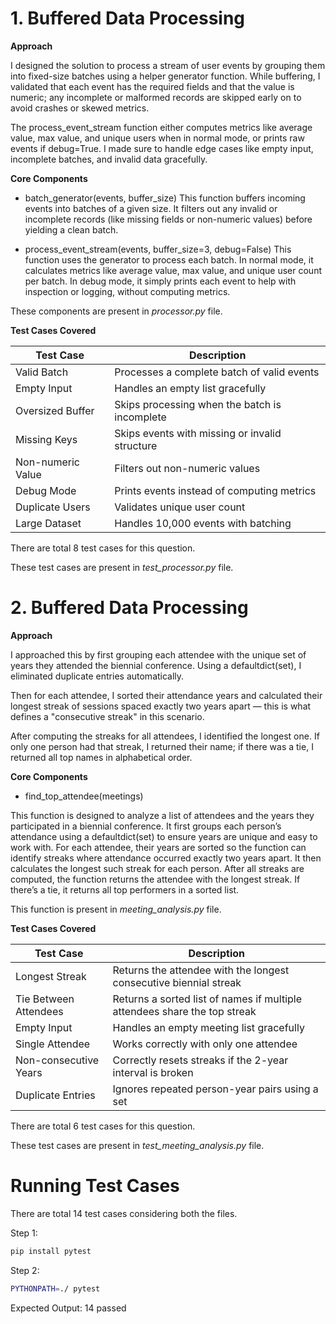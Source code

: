 
# 1. Buffered Data Processing

**Approach**

I designed the solution to process a stream of user events by grouping them into fixed-size batches using a helper generator function. While buffering, I validated that each event has the required fields and that the value is numeric; any incomplete or malformed records are skipped early on to avoid crashes or skewed metrics.

The process_event_stream function either computes metrics like average value, max value, and unique users when in normal mode, or prints raw events if debug=True. I made sure to handle edge cases like empty input, incomplete batches, and invalid data gracefully. 

**Core Components**

- batch_generator(events, buffer_size)
This function buffers incoming events into batches of a given size. It filters out any invalid or incomplete records (like missing fields or non-numeric values) before yielding a clean batch.

- process_event_stream(events, buffer_size=3, debug=False)
This function uses the generator to process each batch. In normal mode, it calculates metrics like average value, max value, and unique user count per batch. In debug mode, it simply prints each event to help with inspection or logging, without computing metrics.

These components are present in *processor.py* file.

**Test Cases Covered**

| Test Case         | Description                                    |
| ----------------- | ---------------------------------------------- |
| Valid Batch       | Processes a complete batch of valid events     |
| Empty Input       | Handles an empty list gracefully               |
| Oversized Buffer  | Skips processing when the batch is incomplete  |
| Missing Keys      | Skips events with missing or invalid structure |
| Non-numeric Value | Filters out non-numeric values                 |
| Debug Mode        | Prints events instead of computing metrics     |
| Duplicate Users   | Validates unique user count                    |
| Large Dataset     | Handles 10,000 events with batching            |

There are total 8 test cases for this question.

These test cases are present in *test_processor.py* file.

# 2. Buffered Data Processing

**Approach**

I approached this by first grouping each attendee with the unique set of years they attended the biennial conference. Using a defaultdict(set), I eliminated duplicate entries automatically.

Then for each attendee, I sorted their attendance years and calculated their longest streak of sessions spaced exactly two years apart — this is what defines a "consecutive streak" in this scenario.

After computing the streaks for all attendees, I identified the longest one. If only one person had that streak, I returned their name; if there was a tie, I returned all top names in alphabetical order.

**Core Components**

- find_top_attendee(meetings)

This function is designed to analyze a list of attendees and the years they participated in a biennial conference. It first groups each person’s attendance using a defaultdict(set) to ensure years are unique and easy to work with. For each attendee, their years are sorted so the function can identify streaks where attendance occurred exactly two years apart. It then calculates the longest such streak for each person. After all streaks are computed, the function returns the attendee with the longest streak. If there’s a tie, it returns all top performers in a sorted list.

This function is present in *meeting_analysis.py* file.

**Test Cases Covered**

| Test Case              | Description                                                                 |
|------------------------|-----------------------------------------------------------------------------|
| Longest Streak         | Returns the attendee with the longest consecutive biennial streak           |
| Tie Between Attendees  | Returns a sorted list of names if multiple attendees share the top streak   |
| Empty Input            | Handles an empty meeting list gracefully                                    |
| Single Attendee        | Works correctly with only one attendee                                      |
| Non-consecutive Years  | Correctly resets streaks if the 2-year interval is broken                   |
| Duplicate Entries      | Ignores repeated person-year pairs using a set    

There are total 6 test cases for this question.

These test cases are present in *test_meeting_analysis.py* file.

# Running Test Cases

There are total 14 test cases considering both the files.

Step 1:
```bash
pip install pytest
```
Step 2:
```bash
PYTHONPATH=./ pytest
```

Expected Output: 14 passed
